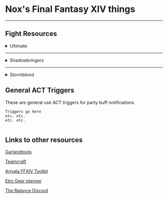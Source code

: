 # Nox's Final Fantasy XIV things

---

## Fight Resources

<details markdown="1"><summary>Ultimate</summary>

<details markdown="1"><summary>UCoB</summary>

[Spreadsheet](https://docs.google.com/spreadsheets/d/1PYZEuV2-Uy15m8nrZG4Ny-pMV12VQMMKtHEAkB4xuMg/edit#gid=1008238548)

\***\*Twintania\*\***

5 Players in 1st fireball to build LB

\***\*Nael\*\***

Rotate CW to dodge AoE's

[Nael Spread Positions, Nael facing relative](https://i.imgur.com/52esdNB.png)

[How to handle Third set of dooms Doom](https://i.imgur.com/ySfuMiI.png)

[Divebomb diagram](https://i.imgur.com/CZ0n3kZ.png)

\***\*Quickmarch\*\***

[Spread Positions](https://i.imgur.com/oWzIVFn.png)

[Megaflare Stack Position](https://i.imgur.com/m7bnrmD.png)

\***\*Blackfire\*\***

[Movement for Towers and Megaflare](https://i.imgur.com/jQSkpMC.png)

Take Towers after 2nd Hypernova

\***\*Fellruin\*\***

[Album for Fellruin Movement](https://imgur.com/a/iy5hJaV)

[Fellruin Spread Positions](https://i.imgur.com/rPCbyOu.png)

[Alternate spread position image](https://imgur.com/217vxWi)

[Blaster's Fellruin Diagram](https://i.imgur.com/qgfRFBc.png)

\***\*Heavansfall\*\***

[Dive Diagram](https://i.imgur.com/R6s9TET.png)

[Knockback Positions Jobs](https://i.imgur.com/XLpGwLR.png)

[Spread Positions by character](https://i.imgur.com/UWcHEl5.png)

\***\*Tenstrike\*\***

[Initial Positions, Hatch and Neurolink Coverage](https://imgur.com/a/AHtd2dc)

[Position Simplification for Earthquakes](https://i.imgur.com/HpOL9Rz.png)

\***\*Grand Octet\*\***

[Initial Movement](https://i.imgur.com/7h6Q532.png)

[Twin Dive](https://i.imgur.com/r7vhgkH.png)

[Handling Towers](https://i.imgur.com/RZWoczB.png)

\***\*Terraflare\*\***

Focus target Twin to see twister cast.

[Dive positions](https://i.imgur.com/KsCft04.png)

[Nael Quotes Movement](https://imgur.com/a/BO5i7RZ)

\***\*Golden\*\***

Melee LB3 at start, 3 filler GCD's

[Cooldown Chart](https://i.imgur.com/UvszwVr.png)

</details>

<details markdown="1"><summary>UWU</summary>
  
[Spreadsheet](https://docs.google.com/spreadsheets/d/12cNDVoLyWCggnTWXjOMzVKT0L84KOF3vlUsU18LLfuE/edit?usp=sharing)

\***\*Garuda\*\***

SCH pick up puddle

\***\*Ifrit\*\***

[Nail Kill Order](https://i.imgur.com/CkOSjmf.png)

[Dives & Baits](https://imgur.com/L2nbNcJ)

SMN pick up puddle

\***\*Titan\*\***

[Gaol Order](https://imgur.com/1Eqzqxn)

[ACT Plugin for Titan Gaols](https://github.com/Tarutella/titan-jail-plugin)

MNK pick up puddle

\***\*Intermission\*\***

LB Order: SMN SCH MNK PLD

\***\*Predation\*\***

[Example Safe Spots](https://imgur.com/SMUZtTs)

\***\*Annihilation\*\***

[Movement Gif](https://gfycat.com/DapperGentleCheetah)

\***\*Supression\*\***

[Starting Positions](https://i.imgur.com/LXBlXcR.png)

[Full Phase Diagram](https://imgur.com/gallery/czuRPUU)

\***\*Aetheric Boom\*\***

[Movement](https://imgur.com/a/cr3o4zI)

\***\*Trios\*\***

[All Possible Combinations](https://i.imgur.com/4q1OrVG.png)

</details></details>
  
---

<details markdown="1"><summary>Shadowbringers</summary>
  
#### Eden's Gate (Savage)

Under Constructions

</details>

---

<details markdown="1"><summary>Stormblood</summary>
  
#### Deltascape (Savage)

Under Constructions

#### Sigmascape (Savage)

Under Constructions

#### Alphascape (Savage)

Under Constructions

</details>

## General ACT Triggers

These are general use ACT triggers for party buff notifications

```
Triggers go here
etc. etc.
etc. etc.


```

## Links to other resources

[Garlandtools](https://www.garlandtools.org/db/)

[Teamcraft](https://ffxivteamcraft.com/lists)

[Ariyala FFXIV Toolkit](http://ffxiv.ariyala.com/)

[Etro Gear planner](https://etro.gg/)

[The Balance Discord](https://discord.gg/thebalanceffxiv)

